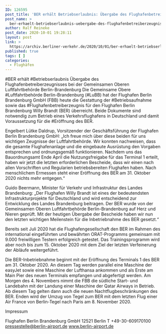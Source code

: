 ```yaml
---
ID: 126595
post_title: 'BER erhält Betriebserlaubnis: Übergabe des Flughafenbetreiberzeugnisses bei der Gemeinsamen Oberen Luftfahrtbehörde Berlin-Brandenburg / Pressemitteilung der Flughafen Berlin Brandenburg GmbH'
post_name: >
  ber-erhaelt-betriebserlaubnis-uebergabe-des-flughafenbetreiberzeugnisses-bei-der-gemeinsamen-oberen-luftfahrtbehoerde-berlin-brandenburg-pressemitteilung-der-flughafen-berlin-brandenburg-gmbh
author: Ralf Reineke
post_date: 2020-10-01 19:28:11
layout: post
link: >
  https://archiv.berliner-verkehr.de/2020/10/01/ber-erhaelt-betriebserlaubnis-uebergabe-des-flughafenbetreiberzeugnisses-bei-der-gemeinsamen-oberen-luftfahrtbehoerde-berlin-brandenburg-pressemitteilung-der-flughafen-berlin-brandenburg-gmbh/
published: true
tags: [ ]
categories:
  - Flughäfen
---
```

#BER erhält #Betriebserlaubnis
Übergabe des Flughafenbetreiberzeugnisses bei der Gemeinsamen Oberen Luftfahrtbehörde Berlin-Brandenburg
Die Gemeinsame Obere #Luftfahrtbehörde Berlin-Brandenburg (#LuBB) hat der Flughafen Berlin Brandenburg GmbH (FBB) heute die Gestattung der #Betriebsaufnahme sowie das #Flughafenbetreiberzeugnis für den Flughafen Berlin Brandenburg Willy Brandt (BER) überreicht. Beide Dokumente sind notwendig zum Betrieb eines Verkehrsflughafens in Deutschland und damit Voraussetzung für die #Eröffnung des BER.

Engelbert Lütke Daldrup, Vorsitzender der Geschäftsführung der Flughafen Berlin Brandenburg GmbH: „Ich freue mich über diese beiden für uns wichtigen Zeugnisse der Luftfahrtbehörde. Wir konnten nachweisen, dass die gesamte Flughafenanlage und die eingebaute Ausrüstung den Vorgaben entsprechen und ordnungsgemäß funktionieren. Nachdem uns das Bauordnungsamt Ende April die Nutzungsfreigabe für das Terminal 1 erteilt, haben wir jetzt die letzten erforderlichen Bescheide, dass wir einen nach allen Vorschriften und Regularien betriebsbereiten Flughafen haben. Nach menschlichem Ermessen steht einer Eröffnung des BER am 31. Oktober 2020 nichts mehr entgegen.“

Guido Beermann, Minister für Verkehr und Infrastruktur des Landes Brandenburg: „Der Flughafen Willy Brandt ist eines der bedeutendsten Infrastrukturprojekte für Deutschland und wird entscheidend zur Entwicklung des Landes Brandenburg beitragen. Der BER wurde von der Gemeinsamen Oberen Luftfahrtbehörde Berlin-Brandenburg auf Herz und Nieren geprüft. Mit der heutigen Übergabe der Bescheide haben wir nun den letzten wichtigen Meilenstein für die Inbetriebnahme des BER gesetzt.“

Bereits seit Juli 2020 hat die Flughafengesellschaft den BER im Rahmen des international eingeführten und bewährten ORAT-Programms gemeinsam mit 9.000 freiwilligen Testern erfolgreich getestet. Das Trainingsprogramm wird aber noch bis zum 15. Oktober 2020 mit dem Ziel der letzten Verfeinerung der Abläufe weitergeführt.

Die BER-Inbetriebnahme beginnt mit der Eröffnung des Terminals 1 des BER am 31. Oktober 2020. An diesem Tag werden parallel eine Maschine der easyJet sowie eine Maschine der Lufthansa ankommen und als Erste am Main Pier des neuen Terminals empfangen und abgefertigt werden. Am Morgen des 4. Novembers nimmt die FBB die südliche Start- und Landebahn mit der Landung einer Maschine der Qatar Airways in Betrieb. Ab diesem Tag gelten dann auch die neuen Nachtflugbeschränkungen des BER. Enden wird der Umzug von Tegel zum BER mit dem letzten Flug einer Air France von Berlin-Tegel nach Paris am 8. November 2020.

Impressum

Flughafen Berlin Brandenburg GmbH
12521 Berlin
T +49-30-609170100
pressestelle@berlin-airport.de
www.berlin-airport.de